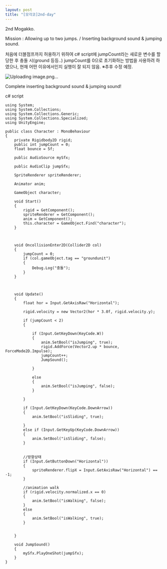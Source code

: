 ```yaml
---
layout: post
title: "[모각코]2nd-day"
---
```


2nd Mogakko.

Mission : Allowing up to two jumps. / Inserting background sound & jumping sound.

처음에 더블점프까지 허용하기 위하여 c# script에 jumpCount라는 새로운 변수를 할당한 후 충돌 시(ground 등등..) jumpCount를 0으로 초기화하는 방법을 사용하려 하였으나,
현재 어떤 이유에서인지 실행이 잘 되지 않음. ※추후 수정 예정.


![Uploading image.png…]()


Complete inserting background sound & jumping sound!

c# script

<pre><code>using System;
using System.Collections;
using System.Collections.Generic;
using System.Collections.Specialized;
using UnityEngine;

public class Character : MonoBehaviour
{
    private Rigidbody2D rigid;
    public int jumpCount = 0;
    float bounce = 5f;

    public AudioSource mySfx;

    public AudioClip jumpSfx;

    SpriteRenderer spriteRenderer;

    Animator anim;

    GameObject character;

    void Start()
    {
        rigid = GetComponent<Rigidbody2D>();
        spriteRenderer = GetComponent<SpriteRenderer>();
        anim = GetComponent<Animator>();
        this.character = GameObject.Find("character");
    }



    void OncollisionEnter2D(Collider2D col)
    {
        jumpCount = 0;
        if (col.gameObject.tag == "groundunit")
        {
            Debug.Log("충돌");
        }
    }



    void Update()
    {
        float hor = Input.GetAxisRaw("Horizontal");

        rigid.velocity = new Vector2(hor * 3.0f, rigid.velocity.y);

        if (jumpCount < 2)
        {

            if (Input.GetKeyDown(KeyCode.W))
            {
                anim.SetBool("isJumping", true);
                rigid.AddForce(Vector2.up * bounce, ForceMode2D.Impulse);
                jumpCount++;
                JumpSound();

            }

            else
            {
                anim.SetBool("isJumping", false);
            }

        }

        if (Input.GetKeyDown(KeyCode.DownArrow))
        {
            anim.SetBool("isSliding", true);

        }
        else if (Input.GetKeyUp(KeyCode.DownArrow))
        {
            anim.SetBool("isSliding", false);
        }


        //방향상태
        if (Input.GetButtonDown("Horizontal"))
        {
            spriteRenderer.flipX = Input.GetAxisRaw("Horizontal") == -1;
        }

        //animation walk
        if (rigid.velocity.normalized.x == 0)
        {
            anim.SetBool("isWalking", false);
        }
        else
        {
            anim.SetBool("isWalking", true);
        }


    }

    void JumpSound()
    {
        mySfx.PlayOneShot(jumpSfx);
    }
}</code></pre>
